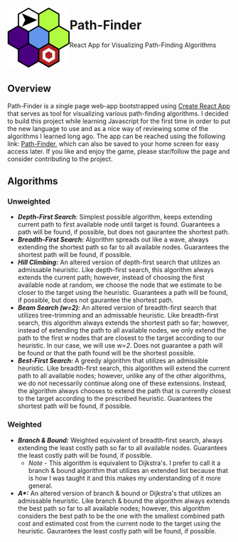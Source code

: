 [<img width=140 heigth=140 align="left" src="/public/android-chrome-192x192.png">](https://youngmg1995.github.io/Path-Finding-App/)

# Path-Finder
React App for Visualizing Path-Finding Algorithms

<br></br>
## Overview

Path-Finder is a single page web-app bootstrapped using [Create React App](https://create-react-app.dev/) that serves as tool for visualizing various path-finding algorithms. I decided to build this project while learning Javascript for the first time in order to put the new language to use and as a nice way of reviewing some of the algorithms I learned long ago. The app can be reached using the following link: [Path-Finder](https://youngmg1995.github.io/Path-Finding-App/), which can also be saved to your home screen for easy access later. If you like and enjoy the game, please star/follow the page and consider contributing to the project.

## Algorithms

### Unweighted
  - __*Depth-First Search*__: Simplest possible algorithm, keeps extending current path to first available node until target is found. Guarantees a path will be found, if possible, but does not gaurantee the shortest path.
  - __*Breadth-First Search:*__ Algorithm spreads out like a wave, always extending the shortest path so far to all available nodes. Guarantees the shortest path will be found, if possible.
  - __*Hill Climbing:*__ An altered version of depth-first search that utilizes an admissable heuristic. Like depth-first search, this algorithm always extends the current path; however, instead of choosing the first available node at random, we choose the node that we estimate to be closer to the target using the heuristic. Guarantees a path will be found, if possible, but does not gaurantee the shortest path.
  - __*Beam Search (w=2):*__ An altered version of breadth-first search that utilizes tree-trimming and an admissable heuristic. Like breadth-first search, this algorithm always extends the shortest path so far; however, instead of extending the path to all available nodes, we only extend the path to the first *w* nodes that are closest to the target according to our heuristic. In our case, we will use *w=2*. Does not guarantee a path will be found or that the path found will be the shortest possible.
  - __*Best-First Search:*__ A greedy algorithm that utilizes an admissible heuristic. Like breadth-first search, this algorithm will extend the current path to all available nodes; however, unlike any of the other algorithms, we do not necessarily continue along one of these extensions. Instead, the algorithm always chooses to extend the path that is currently closest to the target according to the prescribed heuristic. Guarantees the shortest path will be found, if possible.

### Weighted
  - __*Branch & Bound:*__ Weighted equivalent of breadth-first search, always extending the least costly path so far to all available nodes. Guarantees the least costly path will be found, if possible.
    - *Note* - This algorithm is equivalent to Dijkstra's. I prefer to call it a branch & bound algorithm that utilizes an extended list because that is how I was taught it and this makes my understanding of it more general.
  - __*A\*:*__ An altered version of branch & bound or Dijkstra's that utilizes an admissable heuristic. Like branch & bound the algorithm always extends the best path so far to all available nodes; however, this algorithm considers the best path to be the one with the smallest combined path cost and estimated cost from the current node to the target using the heuristic. Gaurantees the least costly path will be found, if possible.
